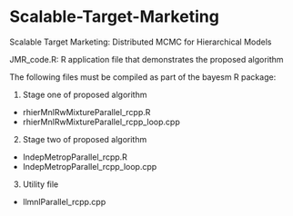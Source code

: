 # Scalable-Target-Marketing
Scalable Target Marketing: Distributed MCMC for Hierarchical Models

JMR_code.R: R application file that demonstrates the proposed algorithm

The following files must be compiled as part of the bayesm R package:
1.	Stage one of proposed algorithm
 -	rhierMnlRwMixtureParallel_rcpp.R
-	rhierMnlRwMixtureParallel_rcpp_loop.cpp

2.	Stage two of proposed algorithm
-	IndepMetropParallel_rcpp.R
-	IndepMetropParallel_rcpp_loop.cpp

3.	Utility file
-	llmnlParallel_rcpp.cpp
